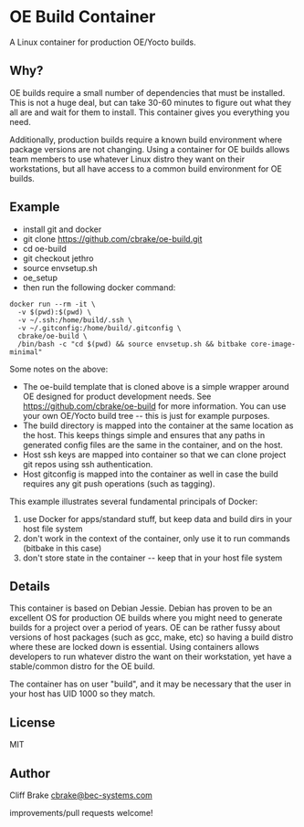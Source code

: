 OE Build Container
==================

A Linux container for production OE/Yocto builds.

Why?
----

OE builds require a small number of dependencies that must be installed.  This is not a huge deal,
but can take 30-60 minutes to figure out what they all are and wait for them to install.  This 
container gives you everything you need.

Additionally, production builds require a known build environment where package versions are 
not changing.  Using a container for OE builds allows team members to use whatever Linux distro
they want on their workstations, but all have access to a common build environment for OE builds.  

Example
-------

* install git and docker
* git clone https://github.com/cbrake/oe-build.git
* cd oe-build
* git checkout jethro
* source envsetup.sh
* oe\_setup
* then run the following docker command:

```
docker run --rm -it \
  -v $(pwd):$(pwd) \
  -v ~/.ssh:/home/build/.ssh \
  -v ~/.gitconfig:/home/build/.gitconfig \
  cbrake/oe-build \
  /bin/bash -c "cd $(pwd) && source envsetup.sh && bitbake core-image-minimal"
```

Some notes on the above:

* The oe-build template that is cloned above is a simple wrapper around OE designed for product development needs.  See https://github.com/cbrake/oe-build for more information.  You can use your own OE/Yocto build tree -- this is just for example purposes.
* The build directory is mapped into the container at the same location as the host.  This keeps things simple and ensures that any paths in generated config files are the same in the container, and on the host.
* Host ssh keys are mapped into container so that we can clone project git repos using ssh authentication.
* Host gitconfig is mapped into the container as well in case the build requires any git push operations (such as tagging).

This example illustrates several fundamental principals of Docker: 

1. use Docker for apps/standard stuff, but keep data and build dirs in your host file system
1. don't work in the context of the container, only use it to run commands (bitbake in this case)
1. don't store state in the container -- keep that in your host file system

Details
-------

This container is based on Debian Jessie.  Debian has proven to be an excellent OS for production OE builds where you might need to generate builds for a project over a period of years.  OE can be rather fussy about versions of host packages (such as gcc, make, etc) so having a build distro where these are locked down is essential.  Using containers allows developers to run whatever distro the want on their workstation, yet have a stable/common distro for the OE build.

The container has on user "build", and it may be necessary that the user in your host has UID 1000 so they match.  

License
-------

MIT

Author
------

Cliff Brake <cbrake@bec-systems.com>

improvements/pull requests welcome!

